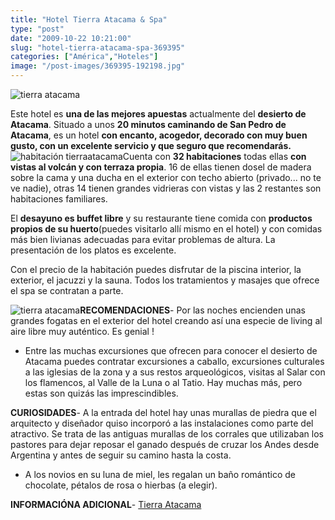 ```yaml
---
title: "Hotel Tierra Atacama & Spa"
type: "post"
date: "2009-10-22 10:21:00"
slug: "hotel-tierra-atacama-spa-369395"
categories: ["América","Hoteles"]
image: "/post-images/369395-192198.jpg"
---
```


![tierra atacama](/post-images/369395-192198.jpg "tierra atacama")

Este hotel es **una de las mejores apuestas** actualmente del **desierto de Atacama**. Situado a unos **20 minutos caminando de San Pedro de Atacama**, es un hotel **con encanto, acogedor, decorado con muy buen gusto, con un excelente servicio y que seguro que recomendarás.**![habitación tierraatacama](/post-images/369395-192199.jpg "habitación tierraatacama")Cuenta con **32 habitaciones** todas ellas **con vistas al volcán y con terraza propia**. 16 de ellas tienen dosel de madera sobre la cama y una ducha en el exterior con techo abierto (privado... no te ve nadie), otras 14 tienen grandes vidrieras con vistas y las 2 restantes son habitaciones familiares.  
  
El **desayuno es buffet libre** y su restaurante tiene comida con **productos propios de su huerto**(puedes visitarlo allí mismo en el hotel) y con comidas más bien livianas adecuadas para evitar problemas de altura. La presentación de los platos es excelente.  
  
Con el precio de la habitación puedes disfrutar de la piscina interior, la exterior, el jacuzzi y la sauna. Todos los tratamientos y masajes que ofrece el spa se contratan a parte.  
  
![tierra atacama](/post-images/369395-192197.jpg "tierra atacama")**RECOMENDACIONES**- Por las noches encienden unas grandes fogatas en el exterior del hotel creando así una especie de living al aire libre muy auténtico. Es genial !
- Entre las muchas excursiones que ofrecen para conocer el desierto de Atacama puedes contratar excursiones a caballo, excursiones culturales a las iglesias de la zona y a sus restos arqueológicos, visitas al Salar con los flamencos, al Valle de la Luna o al Tatio. Hay muchas más, pero estas son quizás las imprescindibles.

   
  
**CURIOSIDADES**- A la entrada del hotel hay unas murallas de piedra que el arquitecto y diseñador quiso incorporó a las instalaciones como parte del atractivo. Se trata de las antiguas murallas de los corrales que utilizaban los pastores para dejar reposar el ganado después de cruzar los Andes desde Argentina y antes de seguir su camino hasta la costa.
- A los novios en su luna de miel, les regalan un baño romántico de chocolate, pétalos de rosa o hierbas (a elegir).

**INFORMACIÓNA ADICIONAL**- [Tierra Atacama](http://www.tierraatacama.com)